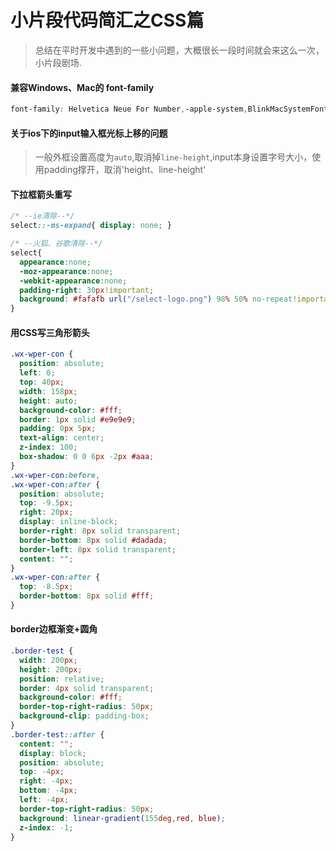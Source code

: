 # 小片段代码简汇之CSS篇

> 总结在平时开发中遇到的一些小问题，大概很长一段时间就会来这么一次，小片段剧场.

#### 兼容Windows、Mac的 font-family
```css
font-family: Helvetica Neue For Number,-apple-system,BlinkMacSystemFont,Segoe UI,Roboto,PingFang SC,"PingFangSC-Light" ,"Microsoft yahei", Arial, Helvetica, sans-serif
```
#### 关于ios下的input输入框光标上移的问题
> 一般外框设置高度为`auto`,取消掉`line-height`,input本身设置字号大小，使用padding撑开，取消'height、line-height'

#### 下拉框箭头重写
```css
/* --ie清除--*/
select::-ms-expand{ display: none; }

/* --火狐、谷歌清除--*/
select{
  appearance:none;  
  -moz-appearance:none;  
  -webkit-appearance:none;
  padding-right: 30px!important;
  background: #fafafb url("/select-logo.png") 98% 50% no-repeat!important;
}
```
#### 用CSS写三角形箭头
```css
.wx-wper-con {
  position: absolute;
  left: 0;
  top: 40px;
  width: 158px;
  height: auto;
  background-color: #fff;
  border: 1px solid #e9e9e9;
  padding: 0px 5px;
  text-align: center;
  z-index: 100;
  box-shadow: 0 0 6px -2px #aaa;
}
.wx-wper-con:before,
.wx-wper-con:after {
  position: absolute;
  top: -9.5px;
  right: 20px;
  display: inline-block;
  border-right: 8px solid transparent;
  border-bottom: 8px solid #dadada;
  border-left: 8px solid transparent;
  content: "";
}
.wx-wper-con:after {
  top: -8.5px;
  border-bottom: 8px solid #fff;
}
```
#### border边框渐变+圆角
```css
.border-test {
  width: 200px;
  height: 200px;
  position: relative;
  border: 4px solid transparent;
  background-color: #fff;
  border-top-right-radius: 50px;
  background-clip: padding-box;
}
.border-test::after {
  content: "";
  display: block;
  position: absolute;
  top: -4px;
  right: -4px;
  bottom: -4px;
  left: -4px;
  border-top-right-radius: 50px;
  background: linear-gradient(155deg,red, blue);
  z-index: -1;
}
```